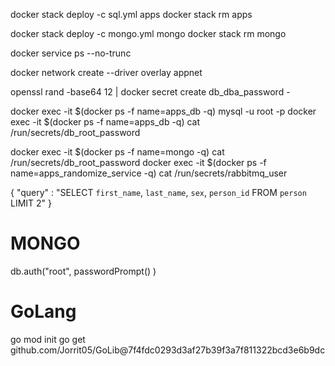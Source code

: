 docker stack deploy -c sql.yml apps
docker stack rm apps

docker stack deploy -c mongo.yml mongo
docker stack rm mongo


docker service ps --no-trunc <ID>

docker network create --driver overlay appnet

openssl rand -base64 12 | docker secret create db_dba_password -

docker exec -it $(docker ps -f name=apps_db -q) mysql -u root -p
docker exec -it $(docker ps -f name=apps_db -q) cat /run/secrets/db_root_password

docker exec -it $(docker ps -f name=mongo -q) cat /run/secrets/db_root_password
docker exec -it $(docker ps -f name=apps_randomize_service -q) cat /run/secrets/rabbitmq_user


{
    "query" : "SELECT `first_name`, `last_name`, `sex`, `person_id` FROM `person` LIMIT 2"
}
# MONGO

db.auth("root", passwordPrompt() )

# GoLang

go mod init
go get github.com/Jorrit05/GoLib@7f4fdc0293d3af27b39f3a7f811322bcd3e6b9dc